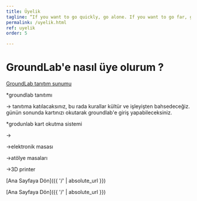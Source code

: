 ```yaml
---
title: Üyelik
tagline: “If you want to go quickly, go alone. If you want to go far, go together.”
permalink: /uyelik.html
ref: uyelik
order: 5

---
```


<h1>GroundLab'e nasıl üye olurum ?</h1>

[GroundLab tanıtım sunumu](https://www.youtube.com/watch?v=ySYRfXMPcYs)

*groundlab tanıtımı

-> tanıtıma katılacaksınız, bu rada kurallar kültür ve işleyişten bahsedeceğiz. günün sonunda kartınızı okutarak groundlab'e giriş yapabileceksiniz.

*grodunlab kart okutma sistemi

-> 

->elektronik masası

->atölye masaları

->3D printer


[Ana Sayfaya Dön]({{ '/' | absolute_url }})



[Ana Sayfaya Dön]({{ '/' | absolute_url }})
